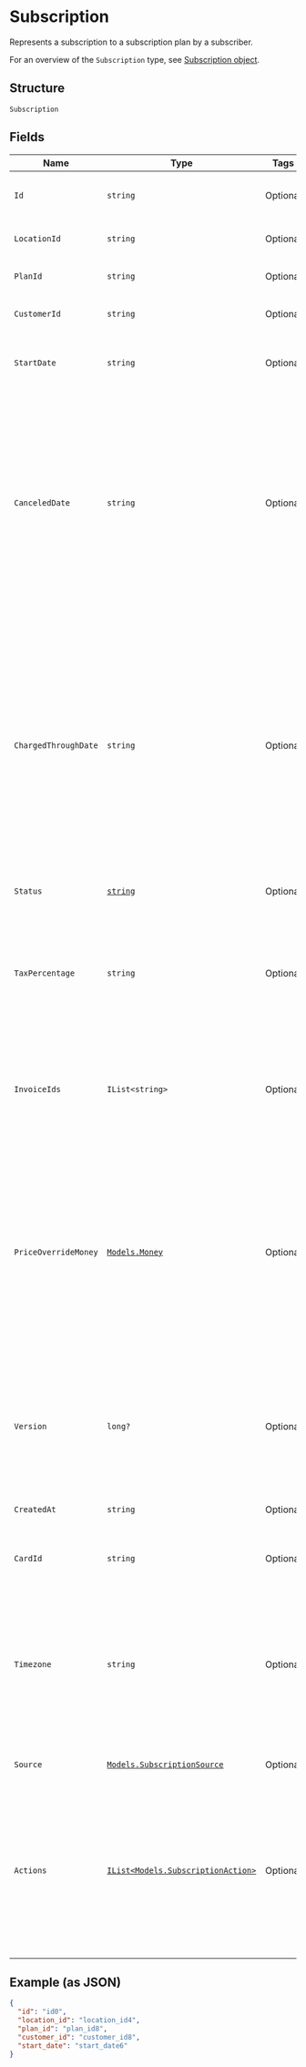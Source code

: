 
# Subscription

Represents a subscription to a subscription plan by a subscriber.

For an overview of the `Subscription` type, see
[Subscription object](https://developer.squareup.com/docs/subscriptions-api/overview#subscription-object-overview).

## Structure

`Subscription`

## Fields

| Name | Type | Tags | Description |
|  --- | --- | --- | --- |
| `Id` | `string` | Optional | The Square-assigned ID of the subscription.<br>**Constraints**: *Maximum Length*: `255` |
| `LocationId` | `string` | Optional | The ID of the location associated with the subscription. |
| `PlanId` | `string` | Optional | The ID of the subscribed-to [subscription plan](../../doc/models/catalog-subscription-plan.md). |
| `CustomerId` | `string` | Optional | The ID of the subscribing [customer](../../doc/models/customer.md) profile. |
| `StartDate` | `string` | Optional | The `YYYY-MM-DD`-formatted date (for example, 2013-01-15) to start the subscription. |
| `CanceledDate` | `string` | Optional | The `YYYY-MM-DD`-formatted date (for example, 2013-01-15) to cancel the subscription,<br>when the subscription status changes to `CANCELED` and the subscription billing stops.<br><br>If this field is not set, the subscription ends according its subscription plan.<br><br>This field cannot be updated, other than being cleared. |
| `ChargedThroughDate` | `string` | Optional | The `YYYY-MM-DD`-formatted date up to when the subscriber is invoiced for the<br>subscription.<br><br>After the invoice is sent for a given billing period,<br>this date will be the last day of the billing period.<br>For example,<br>suppose for the month of May a subscriber gets an invoice<br>(or charged the card) on May 1. For the monthly billing scenario,<br>this date is then set to May 31. |
| `Status` | [`string`](../../doc/models/subscription-status.md) | Optional | Supported subscription statuses. |
| `TaxPercentage` | `string` | Optional | The tax amount applied when billing the subscription. The<br>percentage is expressed in decimal form, using a `'.'` as the decimal<br>separator and without a `'%'` sign. For example, a value of `7.5`<br>corresponds to 7.5%. |
| `InvoiceIds` | `IList<string>` | Optional | The IDs of the [invoices](../../doc/models/invoice.md) created for the<br>subscription, listed in order when the invoices were created<br>(oldest invoices appear first). |
| `PriceOverrideMoney` | [`Models.Money`](../../doc/models/money.md) | Optional | Represents an amount of money. `Money` fields can be signed or unsigned.<br>Fields that do not explicitly define whether they are signed or unsigned are<br>considered unsigned and can only hold positive amounts. For signed fields, the<br>sign of the value indicates the purpose of the money transfer. See<br>[Working with Monetary Amounts](https://developer.squareup.com/docs/build-basics/working-with-monetary-amounts)<br>for more information. |
| `Version` | `long?` | Optional | The version of the object. When updating an object, the version<br>supplied must match the version in the database, otherwise the write will<br>be rejected as conflicting. |
| `CreatedAt` | `string` | Optional | The timestamp when the subscription was created, in RFC 3339 format. |
| `CardId` | `string` | Optional | The ID of the [subscriber's](../../doc/models/customer.md) [card](../../doc/models/card.md)<br>used to charge for the subscription. |
| `Timezone` | `string` | Optional | Timezone that will be used in date calculations for the subscription.<br>Defaults to the timezone of the location based on `location_id`.<br>Format: the IANA Timezone Database identifier for the location timezone (for example, `America/Los_Angeles`). |
| `Source` | [`Models.SubscriptionSource`](../../doc/models/subscription-source.md) | Optional | The origination details of the subscription. |
| `Actions` | [`IList<Models.SubscriptionAction>`](../../doc/models/subscription-action.md) | Optional | The list of scheduled actions on this subscription. It is set only in the response from  <br>[RetrieveSubscription](../../doc/api/subscriptions.md#retrieve-subscription) with the query parameter<br>of `include=actions` or from<br>[SearchSubscriptions](../../doc/api/subscriptions.md#search-subscriptions) with the input parameter<br>of `include:["actions"]`. |

## Example (as JSON)

```json
{
  "id": "id0",
  "location_id": "location_id4",
  "plan_id": "plan_id8",
  "customer_id": "customer_id8",
  "start_date": "start_date6"
}
```

